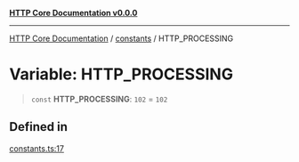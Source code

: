 [**HTTP Core Documentation v0.0.0**](../../README.md)

***

[HTTP Core Documentation](../../modules.md) / [constants](../README.md) / HTTP\_PROCESSING

# Variable: HTTP\_PROCESSING

> `const` **HTTP\_PROCESSING**: `102` = `102`

## Defined in

[constants.ts:17](https://github.com/stonemjs/http-core/blob/a162480c16327760396238c341daab61793d5440/src/constants.ts#L17)
